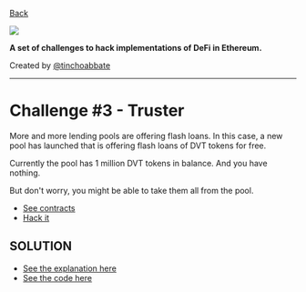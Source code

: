 [Back]('../../README.md)

![](../../cover.png)

**A set of challenges to hack implementations of DeFi in Ethereum.**

Created by [@tinchoabbate](https://twitter.com/tinchoabbate)

---
# Challenge #3 - Truster

More and more lending pools are offering flash loans. In this case, a new pool has launched that is offering flash loans of DVT tokens for free.

Currently the pool has 1 million DVT tokens in balance. And you have nothing.

But don't worry, you might be able to take them all from the pool.

- [See contracts](../../contracts/truster)
- [Hack it](./truster.challenge.js)

## SOLUTION
- [See the explanation here](./SOLUTION.md)
- [See the code here](./truster.challenge.solved.js)
